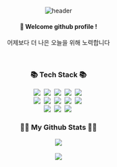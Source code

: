 
<div align="center"> 

![header](https://capsule-render.vercel.app/api?type=Waving&color=auto&height=150&section=header&text=Welcome🎈&fontColor=ffffff&fontSize=70&animation=fadeIn&fontAlignY=55&desc=%20&descAlignY=62&descAlign=62)
  
####  :wave: Welcome github profile !
 어제보다 더 나은 오늘을 위해 노력합니다<br>
 
 <br/>
  
### 📚 Tech Stack 📚
<p align="center">
  <img src="https://img.shields.io/badge/C%2FC%2B%2B-00599C?style=flat-square&logo=c%2B%2B&logoColor=white"/>&nbsp 
  <img src="https://img.shields.io/badge/JavaScript-F7DF1E?style=flat-square&logo=javascript&logoColor=black"/>&nbsp
  <img src="https://img.shields.io/badge/TypeScript-007ACC?style=flat-square&logo=typescript&logoColor=white"/>&nbsp 
  <img src="https://img.shields.io/badge/Java-007396?style=flat-square&logo=java&logoColor=white"/>&nbsp 
  <img src="https://img.shields.io/badge/Python-3776AB?style=flat-square&logo=python&logoColor=white"/>&nbsp 

  <br>
  <img src="https://img.shields.io/badge/Node.js-339933?style=flat-square&logo=node.js&logoColor=white"/>&nbsp
  <img src="https://img.shields.io/badge/Django-092E20?style=flat-square&logo=django&logoColor=white"/>&nbsp 
  <img src="https://img.shields.io/badge/React-61DAFB?style=flat-square&logo=react&logoColor=black"/>&nbsp
  <img src="https://img.shields.io/badge/HTML5-E34F26?style=flat-square&logo=html5&logoColor=white"/>&nbsp 
  <img src="https://img.shields.io/badge/CSS3-1572B6?style=flat-square&logo=css3&logoColor=white"/>&nbsp 

  <br>
  <img src="https://img.shields.io/badge/MySQL-4479A1?style=flat-square&logo=mysql&logoColor=white"/>&nbsp 
  <img src="https://img.shields.io/badge/MariaDB-003545?style=flat-square&logo=mariadb&logoColor=white"/>&nbsp 
  <img src="https://img.shields.io/badge/Oracle-F80000?style=flat-square&logo=oracle&logoColor=white"/>&nbsp 
</p>

### 👩‍💻 My Github Stats 👩‍💻
<img src="https://github-readme-stats.vercel.app/api/top-langs/?username=kgs3770&layout=compact"><br><br>
<img src="https://github-readme-stats.vercel.app/api?username=kgs3770&show_icons=true">
<br>

<!-- <h3 align="center">🌈 Follow Me 🌈</h3>
<p align="center">
  <a href="https://sienna1022.tistory.com/"><img src="https://img.shields.io/badge/Tech%20Blog-11B48A?style=flat-square&logo=Vimeo&logoColor=white&link=https://sienna1022.tistory.com/"/></a>&nbsp
  <a href="mailto:sienna011022@naver.com"><img src="https://img.shields.io/badge/Gmail-d14836?style=flat-square&logo=Gmail&logoColor=white&link=20200803@gmail.com"/></a> -->
</p>
